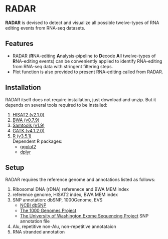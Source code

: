 # RADAR
**RADAR** is devised to detect and visualize all possible twelve-types of RNA editing events from RNA-seq datasets.

## Features
* RADAR (**R**NA-editing **A**nalysis-pipeline to **D**ecode **A**ll twelve-types of **R**NA-editing events) can be conveniently applied to identify RNA-editing from RNA-seq data with stringent filtering steps.
*  Plot function is also provided to present RNA-editing called from RADAR.

## Installation
RADAR itself does not require installation, just download and unzip. But it depends on several tools required to be installed:

1. [HISAT2 (v2.1.0)](https://ccb.jhu.edu/software/hisat2/index.shtml)
2. [BWA (v0.7.9)](http://bio-bwa.sourceforge.net/)
3. [Samtools (v1.9)](http://www.htslib.org/)
4. [GATK (v4.1.2.0)](https://software.broadinstitute.org/gatk/)
5. [R (v3.5.1)](https://www.r-project.org)<br/>
    Dependent R packages:
    * [ggplot2](https://ggplot2.tidyverse.org/index.html)
    * [dplyr](https://dplyr.tidyverse.org/index.html)

## Setup
RADAR requires the reference genome and annotations listed as follows:
1. Ribosomal DNA (rDNA) referenece and BWA MEM index
2. reference genome, HISAT2 index, BWA MEM index
3. SNP annotation: dbSNP, 1000Genome, EVS
    * [NCBI dbSNP](http://www.ncbi.nlm.nih.gov/SNP/)
    * [The 1000 Genomes Project](https://www.internationalgenome.org/)
    * [The University of Washington Exome Sequencing Project](http://evs.gs.washington.edu/EVS/)
    SNP annotation file
4. Alu, repetitive non-Alu, non-repetitive annotataion
5. RNA stranded annotation
